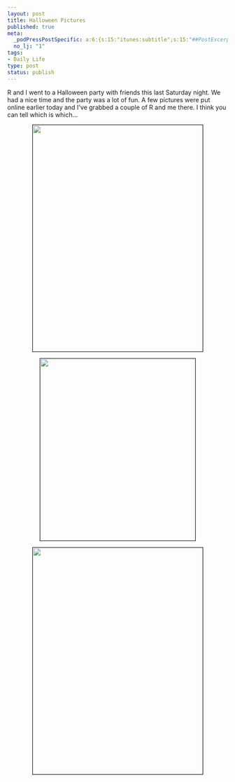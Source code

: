 ```yaml
--- 
layout: post
title: Halloween Pictures
published: true
meta: 
  _podPressPostSpecific: a:6:{s:15:"itunes:subtitle";s:15:"##PostExcerpt##";s:14:"itunes:summary";s:15:"##PostExcerpt##";s:15:"itunes:keywords";s:17:"##WordPressCats##";s:13:"itunes:author";s:10:"##Global##";s:15:"itunes:explicit";s:7:"Default";s:12:"itunes:block";s:7:"Default";}
  no_lj: "1"
tags: 
- Daily Life
type: post
status: publish
---
```

<p>R and I went to a Halloween party with friends this last Saturday night. We  had a nice time and the party was a lot of fun. A few pictures were put online  earlier today and I've grabbed a couple of R and me there. I think you can tell  which is which...</p> <p align="center"> <img width="389" height="518" border="1" src="http://www.arcanology.com/images/2005-clown-2.jpg" /></p> <p align="center"> <img width="355" height="416" border="1" src="http://www.arcanology.com/images/2005-clown-1.jpg" /></p> <p align="center"> <img width="389" height="518" border="1" src="http://www.zhangzhung.net/pics/kalima-halloween-1.jpg" /></p>
